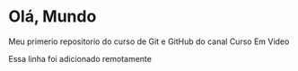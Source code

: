# Olá, Mundo
 Meu primerio repositorio do curso de Git e GitHub do canal Curso Em Video

Essa linha foi adicionado remotamente 
 
